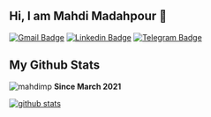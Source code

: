 ## Hi, I am Mahdi Madahpour  👋

[![Gmail Badge](https://img.shields.io/badge/-mahdimp@gmail.com-c14438?style=flat&logo=Gmail&logoColor=white&link=mailto:mahdi.mp@gmail.com)](mailto:mahdi.mp@gmail.com)
[![Linkedin Badge](https://img.shields.io/badge/-Mahdi%20Madahpour-0072b1?style=flat&logo=Linkedin&logoColor=white&link=https://linkedin.com/in/mahdimp/)](https://linkedin.com/in/mahdimp/) 
[![Telegram Badge](https://img.shields.io/badge/-Telegram-blue?style=flat&logo=telegram&logoColor=white&link=https://t.me/mrmmp/)](https://t.me/mrmmp/)
</p>

## My Github Stats

<p align=left> <img src=https://komarev.com/ghpvc/?username=mahdimp alt=mahdimp /> <b>Since March 2021</b></p>

[![github stats](https://github-readme-stats.vercel.app/api?username=mahdimp)](https://github.com/anuraghazra/github-readme-stats) 

<!--
[![Top Langs](https://github-readme-stats.vercel.app/api/top-langs/?username=mahdimp&layout=compact)](https://github.com/mahdimp/github-readme-stats)
-->



<!--
**mahdimp/mahdimp** is a ✨ _special_ ✨ repository because its `README.md` (this file) appears on your GitHub profile.

Here are some ideas to get you started:

- 🔭 I’m currently working on ...
- 🌱 I’m currently learning ...
- 👯 I’m looking to collaborate on ...
- 🤔 I’m looking for help with ...
- 💬 Ask me about ...
- 📫 How to reach me: ...
- 😄 Pronouns: ...
- ⚡ Fun fact: ...
-->
